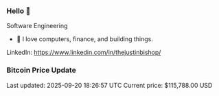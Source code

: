 ### Hello 🤙  

Software Engineering

- 🔭 I love computers, finance, and building things.
  
LinkedIn: https://www.linkedin.com/in/thejustinbishop/  































































































































































































































































































































































































































































































































































































































































































































































































































































































































































































































































































































### Bitcoin Price Update
Last updated: 2025-09-20 18:26:57 UTC
Current price: $115,788.00 USD
